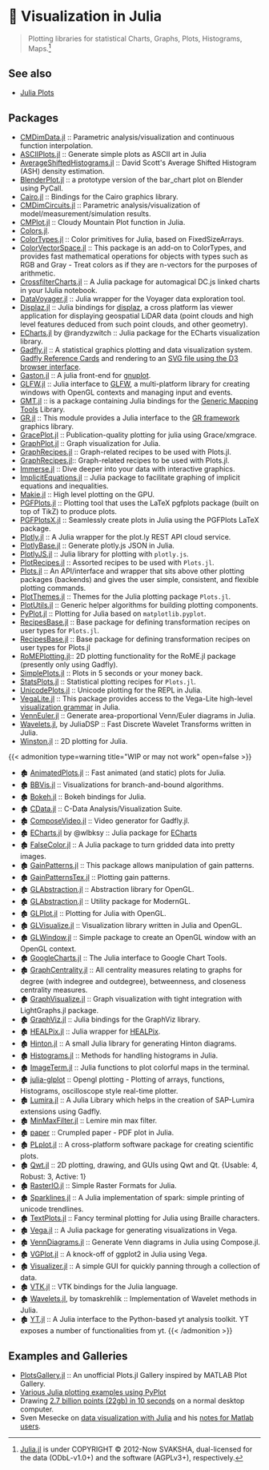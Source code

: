# 🔖 Visualization in Julia


> Plotting libraries for statistical Charts, Graphs, Plots, Histograms, Maps.[^1]

[^1]: [Julia.jl](https://github.com/svaksha/Julia.jl) is under COPYRIGHT © 2012-Now SVAKSHA, dual-licensed for the data (ODbL-v1.0+) and the software (AGPLv3+), respectively.

## See also

- [Julia Plots](https://github.com/JuliaPlots)

<!--more-->

## Packages

+ [CMDimData.jl](https://github.com/ma-laforge/CMDimData.jl) :: Parametric analysis/visualization and continuous function interpolation.
+ [ASCIIPlots.jl](https://github.com/johnmyleswhite/ASCIIPlots.jl) :: Generate simple plots as ASCII art in Julia
+ [AverageShiftedHistograms.jl](https://github.com/joshday/AverageShiftedHistograms.jl) :: David Scott's Average Shifted Histogram  (ASH) density estimation.
+ [BlenderPlot.jl](https://github.com/wookay/BlenderPlot.jl) :: a prototype version of the bar_chart plot on Blender using PyCall.
+ [Cairo.jl](https://github.com/JuliaGraphics/Cairo.jl) :: Bindings for the Cairo graphics library.
+ [CMDimCircuits.jl](https://github.com/ma-laforge/CMDimCircuits.jl) :: Parametric analysis/visualization of model/measurement/simulation results.
+ [CMPlot.jl](https://github.com/g-insana/CMPlot.jl) :: Cloudy Mountain Plot function in Julia.
+ [Colors.jl](https://github.com/JuliaGraphics/Colors.jl).
+ [ColorTypes.jl](https://github.com/JuliaGraphics/ColorTypes.jl) :: Color primitives for Julia, based on FixedSizeArrays.
+ [ColorVectorSpace.jl](https://github.com/JuliaGraphics/ColorVectorSpace.jl) :: This package is an add-on to ColorTypes, and provides fast mathematical operations for objects with types such as RGB and Gray - Treat colors as if they are n-vectors for the purposes of arithmetic.
+ [CrossfilterCharts.jl](https://github.com/tawheeler/CrossfilterCharts.jl) :: A Julia package for automagical DC.js linked charts in your IJulia notebook.
+ [DataVoyager.jl](https://github.com/davidanthoff/DataVoyager.jl) :: Julia wrapper for the Voyager data exploration tool.
+ [Displaz.jl](https://github.com/c42f/Displaz.jl) :: Julia bindings for [displaz](http://c42f.github.io/displaz), a cross platform las viewer application for displaying geospatial LiDAR data (point clouds and high level features deduced from such point clouds, and other geometry).
+ [ECharts.jl](https://github.com/randyzwitch/ECharts.jl) by @randyzwitch :: Julia package for the ECharts visualization library.
+ [Gadfly.jl](https://github.com/GiovineItalia/Gadfly.jl) :: A statistical graphics plotting and data visualization system. [Gadfly Reference Cards](https://github.com/john9631/JuliaDocs) and rendering to an [SVG file using the D3 browser interface](https://github.com/dcjones/Gadfly.jl#using-the-d3-backend).
+ [Gaston.jl](https://github.com/mbaz/Gaston.jl) :: A julia front-end for [gnuplot](http://gnuplot.info/).
+ [GLFW.jl](https://github.com/JuliaGL/GLFW.jl) :: Julia interface to [GLFW](http://www.glfw.org/), a multi-platform library for creating windows with OpenGL contexts and managing input and events.
+ [GMT.jl](https://github.com/joa-quim/GMT.jl) :: is a package containing Julia bindings for the [Generic Mapping Tools](https://github.com/GenericMappingTools/gmt) Library.
+ [GR.jl](https://github.com/jheinen/GR.jl) :: This module provides a Julia interface to the [GR framework](http://gr-framework.org/) graphics library.
+ [GracePlot.jl](https://github.com/ma-laforge/GracePlot.jl) :: Publication-quality plotting for julia using Grace/xmgrace.
+ [GraphPlot.jl](https://github.com/afternone/GraphPlot.jl) :: Graph visualization for Julia.
+ [GraphRecipes.jl](https://github.com/JuliaPlots/GraphRecipes.jl) :: Graph-related recipes to be used with Plots.jl.
+ [GraphRecipes.jl](https://github.com/JuliaPlots/GraphRecipes.jl):: Graph-related recipes to be used with Plots.jl.
+ [Immerse.jl](https://github.com/JuliaGraphics/Immerse.jl) :: Dive deeper into your data with interactive graphics.
+ [ImplicitEquations.jl](https://github.com/jverzani/ImplicitEquations.jl) :: Julia package to facilitate graphing of implicit equations and inequalities.
+ [Makie.jl](https://github.com/JuliaPlots/Makie.jl) :: High level plotting on the GPU.
+ [PGFPlots.jl](https://github.com/sisl/PGFPlots.jl) :: Plotting tool that uses the LaTeX pgfplots package (built on top of TikZ) to produce plots.
+ [PGFPlotsX.jl](https://github.com/KristofferC/PGFPlotsX.jl) :: Seamlessly create plots in Julia using the PGFPlots LaTeX package.
+ [Plotly.jl](https://github.com/plotly/Plotly.jl) :: A Julia wrapper for the plot.ly REST API cloud service.
+ [PlotlyBase.jl](https://github.com/sglyon/PlotlyBase.jl) :: Generate plotly.js JSON in Julia.
+ [PlotlyJS.jl](https://github.com/JuliaPlots/PlotlyJS.jl) :: Julia library for plotting with `plotly.js`.
+ [PlotRecipes.jl](https://github.com/JuliaPlots/PlotRecipes.jl) :: Assorted recipes to be used with `Plots.jl`.
+ [Plots.jl](https://github.com/JuliaPlots/Plots.jl) :: An API/interface and wrapper that sits above other plotting packages (backends) and gives the user simple, consistent, and flexible plotting commands.
+ [PlotThemes.jl](https://github.com/JuliaPlots/PlotThemes.jl) :: Themes for the Julia plotting package `Plots.jl`.
+ [PlotUtils.jl](https://github.com/JuliaPlots/PlotUtils.jl) :: Generic helper algorithms for building plotting components.
+ [PyPlot.jl](https://github.com/JuliaPy/PyPlot.jl) :: Plotting for Julia based on `matplotlib.pyplot`.
+ [RecipesBase.jl](https://github.com/JuliaPlots/RecipesBase.jl) :: Base package for defining transformation recipes on user types for `Plots.jl`.
+ [RecipesBase.jl](https://github.com/JuliaPlots/RecipesBase.jl) :: Base package for defining transformation recipes on user types for Plots.jl
+ [RoMEPlotting.jl](https://github.com/JuliaRobotics/RoMEPlotting.jl):: 2D plotting functionality for the RoME.jl package (presently only using Gadfly).
+ [SimplePlots.jl](https://github.com/djsegal/SimplePlots.jl) :: Plots in 5 seconds or your money back.
+ [StatsPlots.jl](https://github.com/JuliaPlots/StatsPlots.jl) :: Statistical plotting recipes for `Plots.jl`.
+ [UnicodePlots.jl](https://github.com/Evizero/UnicodePlots.jl) :: Unicode plotting for the REPL in Julia.
+ [VegaLite.jl](https://github.com/queryverse/VegaLite.jl) :: This package provides access to the Vega-Lite high-level [visualization grammar](http://vega.github.io/vega-lite/) in Julia.
+ [VennEuler.jl](https://github.com/HarlanH/VennEuler.jl) :: Generate area-proportional Venn/Euler diagrams in Julia.
+ [Wavelets.jl](https://github.com/JuliaDSP/Wavelets.jl), by JuliaDSP :: Fast Discrete Wavelet Transforms written in Julia.
+ [Winston.jl](https://github.com/JuliaGraphics/Winston.jl) :: 2D plotting for Julia.

{{< admonition type=warning title="WIP or may not work" open=false >}}

+ 🏚️ [AnimatedPlots.jl](https://github.com/zyedidia/AnimatedPlots.jl) :: Fast animated (and static) plots for Julia.
+ 🏚️ [BBVis.jl](https://github.com/joehuchette/BBVis.jl) :: Visualizations for branch-and-bound algorithms.
+ 🏚️ [Bokeh.jl](https://github.com/bokeh/Bokeh.jl) :: Bokeh bindings for Julia.
+ 🏚️ [CData.jl](https://github.com/ma-laforge/CData.jl) :: C-Data Analysis/Visualization Suite.
+ 🏚️ [ComposeVideo.jl](https://github.com/arnim/ComposeVideo.jl) :: Video generator for Gadfly.jl.
+ 🏚️ [ECharts.jl](https://github.com/wlbksy/ECharts.jl) by @wlbksy :: Julia package for [ECharts](https://github.com/ecomfe/echarts)
+ 🏚️ [FalseColor.jl](https://github.com/ojwoodford/FalseColor.jl) :: A Julia package to turn gridded data into pretty images.
+ 🏚️ [GainPatterns.jl](https://github.com/dressel/GainPatterns.jl) :: This package allows manipulation of gain patterns.
+ 🏚️ [GainPatternsTex.jl](https://github.com/dressel/GainPatternsTex.jl) :: Plotting gain patterns.
+ 🏚️ [GLAbstraction.jl](https://github.com/JuliaGL/GLAbstraction.jl) :: Abstraction library for OpenGL.
+ 🏚️ [GLAbstraction.jl](https://github.com/JuliaGL/GLAbstraction.jl) :: Utility package for ModernGL.
+ 🏚️ [GLPlot.jl](https://github.com/SimonDanisch/GLPlot.jl) :: Plotting for Julia with OpenGL.
+ 🏚️ [GLVisualize.jl](https://github.com/JuliaGL/GLVisualize.jl) :: Visualization library written in Julia and OpenGL.
+ 🏚️ [GLWindow.jl](https://github.com/JuliaGL/GLWindow.jl) :: Simple package to create an OpenGL window with an OpenGL context.
+ 🏚️ [GoogleCharts.jl](https://github.com/jverzani/GoogleCharts.jl) :: The Julia interface to Google Chart Tools.
+ 🏚️ [GraphCentrality.jl](https://github.com/sbromberger/GraphCentrality.jl) :: All centrality measures relating to graphs for degree (with indegree and outdegree), betweenness, and closeness centrality measures.
+ 🏚️ [GraphVisualize.jl](https://github.com/JuliaGraphs/GraphVisualize.jl) :: Graph visualization with tight integration with LightGraphs.jl package.
+ 🏚️ [GraphViz.jl](https://github.com/Keno/GraphViz.jl) :: Julia bindings for the GraphViz library.
+ 🏚️ [HEALPix.jl](https://github.com/mweastwood/HEALPix.jl) :: Julia wrapper for [HEALPix](http://healpix.jpl.nasa.gov/).
+ 🏚️ [Hinton.jl](https://github.com/ninjin/Hinton.jl) :: A small Julia library for generating Hinton diagrams.
+ 🏚️ [Histograms.jl](https://github.com/jpata/Histograms.jl) :: Methods for handling histograms in Julia.
+ 🏚️ [ImageTerm.jl](https://github.com/meggart/ImageTerm.jl) :: Julia functions to plot colorful maps in the terminal.
+ 🏚️ [julia-glplot](https://github.com/o-jasper/julia-glplot) :: Opengl plotting - Plotting of arrays, functions, Histograms, oscilloscope style real-time plotter.
+ 🏚️ [Lumira.jl](https://github.com/sbcd90/Lumira.jl) :: A Julia Library which helps in the creation of SAP-Lumira extensions using Gadfly.
+ 🏚️ [MinMaxFilter.jl](https://github.com/codles/MinMaxFilter.jl) :: Lemire min max filter.
+ 🏚️ [paper](https://github.com/andrewcooke/paper) :: Crumpled paper - PDF plot in Julia.
+ 🏚️ [PLplot.jl](https://github.com/wildart/PLplot.jl) :: A cross-platform software package for creating scientific plots.
+ 🏚️ [Qwt.jl](https://github.com/tbreloff/Qwt.jl) :: 2D plotting, drawing, and GUIs using Qwt and Qt.  {Usable: 4, Robust: 3, Active: 1}
+ 🏚️ [RasterIO.jl](https://github.com/wkearn/RasterIO.jl) :: Simple Raster Formats for Julia.
+ 🏚️ [Sparklines.jl](https://github.com/mbauman/Sparklines.jl) :: A Julia implementation of spark: simple printing of unicode trendlines.
+ 🏚️ [TextPlots.jl](https://github.com/sunetos/TextPlots.jl) :: Fancy terminal plotting for Julia using Braille characters.
+ 🏚️ [Vega.jl](https://github.com/johnmyleswhite/Vega.jl) :: A Julia package for generating visualizations in Vega.
+ 🏚️ [VennDiagrams.jl](https://github.com/binarybana/VennDiagrams.jl) :: Generate Venn diagrams in Julia using Compose.jl.
+ 🏚️ [VGPlot.jl](https://github.com/johnmyleswhite/VGPlot.jl) :: A knock-off of ggplot2 in Julia using Vega.
+ 🏚️ [Visualizer.jl](https://github.com/grero/Visualizer.jl) :: A simple GUI for quickly panning through a collection of data.
+ 🏚️ [VTK.jl](https://github.com/timholy/VTK.jl) :: VTK bindings for the Julia language.
+ 🏚️ [Wavelets.jl](https://github.com/tomaskrehlik/Wavelets.jl), by tomaskrehlik :: Implementation of Wavelet methods in Julia.
+ 🏚️ [YT.jl](https://github.com/jzuhone/YT.jl) :: A Julia interface to the Python-based yt analysis toolkit. YT exposes a number of functionalities from yt.
{{< /admonition >}}

## Examples and Galleries

+ [PlotsGallery.jl](https://github.com/goropikari/PlotsGallery.jl) :: An unofficial Plots.jl Gallery inspired by MATLAB Plot Gallery.
+ [Various Julia plotting examples using PyPlot](https://gist.github.com/gizmaa/7214002)
+ Drawing [2.7 billion points (22gb) in 10 seconds](https://medium.com/@sdanisch/drawing-2-7-billion-points-in-10s-ecc8c85ca8fa) on a normal desktop computer.
+ Sven Mesecke on [data visualization with Julia](http://sveme.org/installing-julia-for-data-visualization-stuff.html) and his [notes for Matlab users](http://sveme.org/julia-for-matlab-users-i.html).

